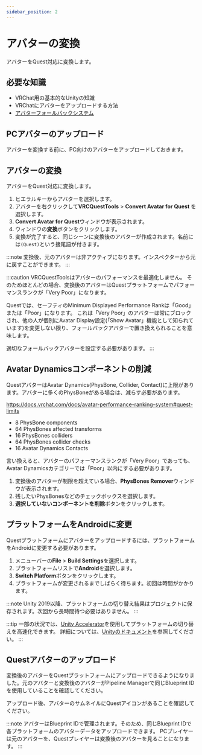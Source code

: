 ```yaml
---
sidebar_position: 2
---
```


# アバターの変換

アバターをQuest対応に変換します。

## 必要な知識

- VRChat用の基本的なUnityの知識
- VRChatにアバターをアップロードする方法
- [アバターフォールバックシステム](https://docs.vrchat.com/docs/avatar-fallback-system)

## PCアバターのアップロード

アバターを変換する前に、PC向けのアバターをアップロードしておきます。

## アバターの変換

アバターをQuest対応に変換します。

1. ヒエラルキーからアバターを選択します。
2. アバターを右クリックして**VRCQuestTools** > **Convert Avatar for Quest** を選択します。
3. **Convert Avatar for Quest**ウィンドウが表示されます。
4. ウィンドウの**変換**ボタンをクリックします。
5. 変換が完了すると、同じシーンに変換後のアバターが作成されます。名前には`(Quest)`という接尾語が付きます。

:::note
変換後、元のアバターは非アクティブになります。インスペクターから元に戻すことができます。
:::

:::caution
VRCQuestToolsはアバターのパフォーマンスを最適化しません。
そのためほとんどの場合、変換後のアバターはQuestプラットフォームでパフォーマンスランクが「Very Poor」になります。

Questでは、セーフティのMinimum Displayed Performance Rankは「Good」または「Poor」になります。
これは「Very Poor」のアバターは常にブロックされ、他の人が個別にAvatar Display設定(「Show Avatar」機能として知られています)を変更しない限り、フォールバックアバターで置き換えられることを意味します。

適切なフォールバックアバターを設定する必要があります。
:::

## Avatar Dynamicsコンポーネントの削減

QuestアバターはAvatar Dynamics(PhysBone, Collider, Contact)に上限があります。アバターに多くのPhysBoneがある場合は、減らす必要があります。

https://docs.vrchat.com/docs/avatar-performance-ranking-system#quest-limits

- 8 PhysBone components
- 64 PhysBones affected transforms
- 16 PhysBones colliders
- 64 PhysBones collider checks
- 16 Avatar Dynamics Contacts

言い換えると、アバターのパフォーマンスランクが「Very Poor」であっても、Avatar Dynamicsカテゴリーでは「Poor」以内にする必要があります。

1. 変換後のアバターが制限を超えている場合、**PhysBones Remover**ウィンドウが表示されます。
2. 残したいPhysBonesなどのチェックボックスを選択します。
3. **選択していないコンポーネントを削除**ボタンをクリックします。

## プラットフォームをAndroidに変更

Questプラットフォームにアバターをアップロードするには、プラットフォームをAndroidに変更する必要があります。

1. メニューバーの**File** > **Build Settings**を選択します。
2. プラットフォームリストで**Android**を選択します。
3. **Switch Platform**ボタンをクリックします。
4. プラットフォームが変更されるまでしばらく待ちます。初回は時間がかかります。

:::note
Unity 2019以降、プラットフォームの切り替え結果はプロジェクトに保存されます。次回から長時間待つ必要はありません。
:::

:::tip
一部の状況では、[Unity Accelerator](https://docs.unity3d.com/Manual/UnityAccelerator.html)を使用してプラットフォームの切り替えを高速化できます。
詳細については、[Unityのドキュメント](https://docs.unity3d.com/Manual/UnityAccelerator.html)を参照してください。
:::

## Questアバターのアップロード

変換後のアバターをQuestプラットフォームにアップロードできるようになりました。元のアバターと変換後のアバターがPipeline Managerで同じBlueprint IDを使用していることを確認してください。

アップロード後、アバターのサムネイルにQuestアイコンがあることを確認してください。

:::note
アバターはBlueprint IDで管理されます。そのため、同じBlueprint IDで各プラットフォームのアバターデータをアップロードできます。
PCプレイヤーは元のアバターを、Questプレイヤーは変換後のアバターを見ることになります。
:::
